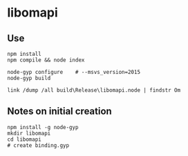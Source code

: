 # libomapi

## Use

```
npm install
npm compile && node index
```


```
node-gyp configure    # --msvs_version=2015
node-gyp build
```

```
link /dump /all build\Release\libomapi.node | findstr Om
```

## Notes on initial creation

```
npm install -g node-gyp
mkdir libomapi
cd libomapi
# create binding.gyp
```
